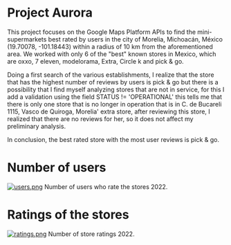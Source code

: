 # Project Aurora
This project focuses on the Google Maps Platform APIs to find the mini-supermarkets best rated by users in the city of Morelia, Michoacán, México (19.70078, -101.18443) within a radius of 10 km from the aforementioned area. We worked with only 6 of the "best" known stores in Mexico, which are oxxo, 7 eleven, modelorama, Extra, Circle k and pick & go.

Doing a first search of the various establishments, I realize that the store that has the highest number of reviews by users is pick & go
but there is a possibility that I find myself analyzing stores that are not in service, for this I add a validation
using the field STATUS != 'OPERATIONAL' this tells me that there is only one store that is no longer in operation that is in
C. de Bucareli 1115, Vasco de Quiroga, Morelia' extra store, after reviewing this store, I realized that there are no reviews
for her, so it does not affect my preliminary analysis.

In conclusion, the best rated store with the most user reviews is pick & go.

# Number of users
[![users.png](https://i.postimg.cc/bNQsgvHs/users.png)](https://postimg.cc/XpYj74Pb)
Number of users who rate the stores 2022.

# Ratings of the stores
[![ratings.png](https://i.postimg.cc/g2mrTPN4/ratings.png)](https://postimg.cc/56KxXDcF)
Number of store ratings 2022.


